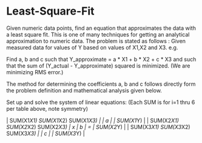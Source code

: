 # Least-Square-Fit
Given numeric data points, find an equation that approximates the data with a least square fit. This is one of many techniques for getting an analytical approximation to numeric data.
The problem is stated as follows :
   Given measured data for values of Y based on values of X1,X2 and X3. e.g.

  Find a, b and c such that   Y_approximate =  a * X1 + b * X2 + c * X3
  and such that the sum of (Y_actual - Y_approximate) squared is minimized.
  (We are minimizing RMS error.)

 The method for determining the coefficients a, b and c follows directly
 form the problem definition and mathematical analysis given below.

 Set up and solve the system of linear equations:
 (Each SUM is for i=1 thru 6 per table above, note symmetry)
 
 | SUM(X1*X1)  SUM(X1*X2)  SUM(X1*X3) |   | a |   | SUM(X1*Y) |
 | SUM(X2*X1)  SUM(X2*X2)  SUM(X2*X3) | x | b | = | SUM(X2*Y) |
 | SUM(X3*X1)  SUM(X3*X2)  SUM(X3*X3) |   | c |   | SUM(X3*Y) |
